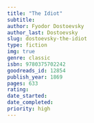 ```yaml
---
title: "The Idiot"
subtitle: 
author: Fyodor Dostoevsky 
author_last: Dostoevsky
slug: dostoevsky-the-idiot
type: fiction
img: true
genre: classic
isbn: 9780375702242
goodreads_id: 12854
publish_year: 1869
pages: 633
rating: 
date_started:
date_completed:
priority: high
---
```

